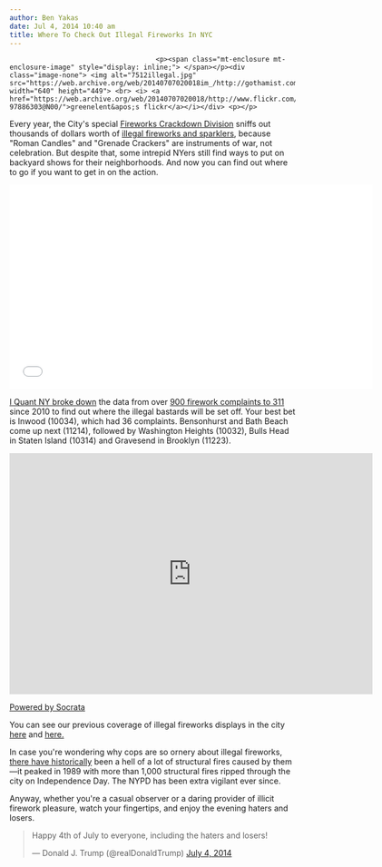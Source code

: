 ```yaml
---
author: Ben Yakas
date: Jul 4, 2014 10:40 am
title: Where To Check Out Illegal Fireworks In NYC
---
```


	
										<p><span class="mt-enclosure mt-enclosure-image" style="display: inline;"> </span></p><div class="image-none"> <img alt="7512illegal.jpg" src="https://web.archive.org/web/20140707020018im_/http://gothamist.com/attachments/byakas/7512illegal.jpg" width="640" height="449"> <br> <i> <a href="https://web.archive.org/web/20140707020018/http://www.flickr.com/photos/greenelent/7507707450/in/pool-97886303@N00/">greenelent&apos;s flickr</a></i></div> <p></p>

<p>Every year, the City&apos;s special <a href="https://web.archive.org/web/20140707020018/http://gothamist.com/tags/fireworks">Fireworks Crackdown Division</a> sniffs out thousands of dollars worth of <a href="https://web.archive.org/web/20140707020018/http://gothamist.com/2014/06/28/watch_out_nypd_is_seizing_your_ille.php">illegal fireworks and sparklers</a>, because &quot;Roman Candles&quot; and &quot;Grenade Crackers&quot; are instruments of war, not celebration. But despite that, some intrepid NYers still find ways to put on backyard shows for their neighborhoods. And now you can find out where to go if you want to get in on the action.</p>

<p><iframe width="640" height="360" src="//web.archive.org/web/20140707020018if_/http://www.youtube.com/embed/lDxj186y8C0" frameborder="0" allowfullscreen></iframe></p>

<p><a href="https://web.archive.org/web/20140707020018/http://iquantny.tumblr.com/post/90708595164/best-places-to-watch-illegal-fireworks-lets-ask-311">I Quant NY broke down</a> the data from over <a href="https://web.archive.org/web/20140707020018/https://data.cityofnewyork.us/Social-Services/311-Fireworks-Complaints/g4u2-tvag">900 firework complaints to 311</a> since 2010 to find out where the illegal bastards will be set off. Your best bet is Inwood (10034), which had 36 complaints. Bensonhurst and Bath Beach come up next (11214), followed by Washington Heights (10032), Bulls Head in Staten Island (10314) and Gravesend in Brooklyn (11223).</p>

<div><iframe width="640px" title="311 Fireworks Complaints" height="425px" src="https://web.archive.org/web/20140707020018if_/https://data.cityofnewyork.us/w/g4u2-tvag/25te-f2tw?cur=ytJAbHBOcOh&amp;from=root" frameborder="0" scrolling="no"><a href="https://web.archive.org/web/20140707020018/https://data.cityofnewyork.us/Social-Services/311-Fireworks-Complaints/g4u2-tvag" title="311 Fireworks Complaints" target="_blank">311 Fireworks Complaints</a></iframe><p><a href="https://web.archive.org/web/20140707020018/http://www.socrata.com/" target="_blank">Powered by Socrata</a></p></div>

<p>You can see our previous coverage of illegal fireworks displays in the city <a href="https://web.archive.org/web/20140707020018/http://gothamist.com/2013/07/05/videos_illegal_fireworks_all_over_n.php">here</a> and <a href="https://web.archive.org/web/20140707020018/http://gothamist.com/2012/07/05/five_videos_of_illegal_fireworks_on.php">here.</a></p>

<p>In case you&apos;re wondering why cops are so ornery about illegal fireworks, <a href="https://web.archive.org/web/20140707020018/http://www.nytimes.com/2014/07/04/nyregion/manhattans-illegal-fireworks-a-july-4-tradition-american-independence-day.html?ref=nyregion&amp;_r=0">there have historically</a> been a hell of a lot of structural fires caused by them&#x2014;it peaked in 1989 with more than 1,000 structural fires ripped through the city on Independence Day. The NYPD has been extra vigilant ever since.</p>

<p>Anyway, whether you&apos;re a casual observer or a daring provider of illicit firework pleasure, watch your fingertips, and enjoy the evening haters and losers.</p>

<blockquote class="twitter-tweet" lang="en"><p>Happy 4th of July to everyone, including the haters and losers!</p>&#x2014; Donald J. Trump (@realDonaldTrump) <a href="https://web.archive.org/web/20140707020018/https://twitter.com/realDonaldTrump/statuses/484923950917353473">July 4, 2014</a></blockquote>
<script async src="//web.archive.org/web/20140707020018js_/http://platform.twitter.com/widgets.js" charset="utf-8"></script>					
										
									
				